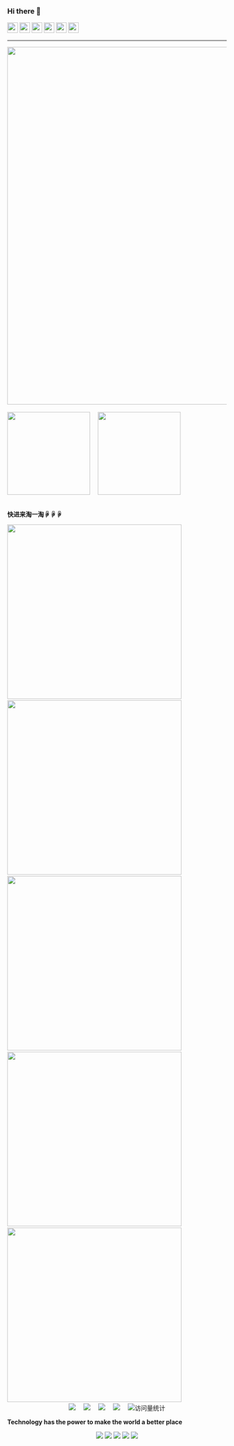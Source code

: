 ### Hi there 👋

<!--
**Code-Newborn/Code-Newborn** is a ✨ _special_ ✨ repository because its `README.md` (this file) appears on your GitHub profile.

Here are some ideas to get you started:

- 🔭 I’m currently working on ...
- 🌱 I’m currently learning ...
- 👯 I’m looking to collaborate on ...
- 🤔 I’m looking for help with ...
- 💬 Ask me about ...
- 📫 How to reach me: ...
- 😄 Pronouns: ...
- ⚡ Fun fact: ...
-->


<!-- 语言图标
<img height="24px" src="https://img.shields.io/badge/-C-5A88B1?style=flat-square&logo=C&logoColor=FFFFFF" />
-->
<div align="left"> 
  <span >
    <img height="24px" src="https://img.shields.io/badge/-C-5A88B1?&logo=C&logoColor=FFFFFF" />
    <img height="24px" src="https://img.shields.io/badge/-C++-5A88B1?&logo=cplusplus&logoColor=FFFFFF" />
    <img height="24px" src="https://img.shields.io/badge/-Pytorch-DFE4EA?&logo=pytorch&logoColor=EE4C2C" />
    <img height="24px" src="https://img.shields.io/badge/-Python-FFE15F?&logo=python&logoColor=4280B2" />
    <img height="24px" src="https://img.shields.io/badge/-Qt-41CD52?&logo=Qt&logoColor=FFFFFF" />
    <img height="24px" src="https://img.shields.io/badge/-CMake-064F8C?&logo=CMake&logoColor=B91E28" />
  </span>
</div>

<!-- 分隔线 -->
<hr>

<!-- 奖杯展示 -->
<div align="left">
  <img width="820px" src="https://github-profile-trophy.vercel.app/?username=Code-Newborn&column=-1" /> 
</div>

<br>

<!-- 数据统计展示 -->
<div align="left">
  <span >
    <a href="https://github.com/Code-Newborn/">
      <img height="190px" src="https://github-readme-stats.vercel.app/api?username=Code-Newborn&show_icons=true&theme=calm" /></a>&emsp;
    <a href="https://github.com/Code-Newborn/">
      <img height="190px" src="https://github-readme-stats.vercel.app/api/top-langs/?username=Code-Newborn&layout=compact" /></a>&emsp;
  </span>
</div>

<br>

<p>
  <b>
    快进来淘一淘☟☟☟
  </b>
</p>
<!-- 置顶仓库 -->
<div align="left">
  <a href="https://github.com/Code-Newborn/DDPG"><img width="400px" src="https://github-readme-stats.vercel.app/api/pin/?username=Code-Newborn&repo=DDPG&show_owner=true&title_color=fff&icon_color=f9f9f9&text_color=9f9f9f&bg_color=151515" /></a>&emsp;
  <a href="https://github.com/Code-Newborn/PSO"><img width="400px" src="https://github-readme-stats.vercel.app/api/pin/?username=Code-Newborn&repo=PSO&show_owner=true&title_color=fff&icon_color=f9f9f9&text_color=9f9f9f&bg_color=151515" /></a>&emsp;<br>
  <a href="https://github.com/Code-Newborn/Qt_MultiThread_Method"><img width="400px" src="https://github-readme-stats.vercel.app/api/pin/?username=Code-Newborn&repo=Qt_MultiThread_Method&show_owner=true&title_color=fff&icon_color=f9f9f9&text_color=9f9f9f&bg_color=151515" /></a>&emsp;
  <a href="https://github.com/Code-Newborn/SpotDetection_CircleFitting"><img width="400px" src="https://github-readme-stats.vercel.app/api/pin/?username=Code-Newborn&repo=SpotDetection_CircleFitting&show_owner=true&title_color=fff&icon_color=f9f9f9&text_color=9f9f9f&bg_color=151515" /></a>&emsp;<br>
  <a href="https://github.com/Code-Newborn/Code-Newborn.github.io"><img width="400px" src="https://github-readme-stats.vercel.app/api/pin/?username=Code-Newborn&repo=Code-Newborn.github.io&show_owner=true&title_color=fff&icon_color=f9f9f9&text_color=9f9f9f&bg_color=151515" /></a>&emsp;
</div>

<!-- 链接徽章 -->
<div align="center">
  <a href="https://www.cznewborn.com"><img src="https://img.shields.io/badge/Website-博客-blue" /></a>&emsp;
  <a href="https://space.bilibili.com/23473180/"><img src="https://img.shields.io/badge/Bilibili-B站-ff69b4" /></a>&emsp;
  <a href="https://blog.csdn.net/qq_35578171/"><img src="https://img.shields.io/badge/CSDN-论坛-c32136" /></a>&emsp;
  <a href="https://www.zhihu.com/people/zhjunqiu"><img src="https://img.shields.io/badge/Zhihu-知乎-blue" /></a>&emsp;
  <!-- visitor statistics logo 访问量统计徽标 -->
  <img src="https://badges.strrl.dev/visits/Code-Newborn/Code-Newborn?&label=Views&color=0e75b6&style=flat&logo=github" alt="访问量统计" />
</div>

<p>
  <b>
    Technology has the power to make the world a better place
  </b>
</p>

<div align="center">
  <a href="https://github.com/Code-Newborn">
    <img src="https://badges.strrl.dev/visits/Code-Newborn/Code-Newborn?style=flat-square&color=black&logo=github"></a>
  <a href="https://github.com/Code-Newborn">
    <img src="https://badges.strrl.dev/years/Code-Newborn?style=flat-square&color=black&logo=github"></a>
  <a href="https://github.com/Code-Newborn?tab=repositories">
    <img src="https://badges.strrl.dev/repos/Code-Newborn?style=flat-square&color=black&logo=github"></a>
  <a href="https://gist.github.com/Code-Newborn">
    <img src="https://badges.strrl.dev/gists/Code-Newborn?style=flat-square&color=black&logo=github"></a>
  <a href="https://github.com/Code-Newborn">
    <img src="https://badges.strrl.dev/commits/monthly/Code-Newborn?style=flat-square&color=black&logo=github"></a>
</div>
